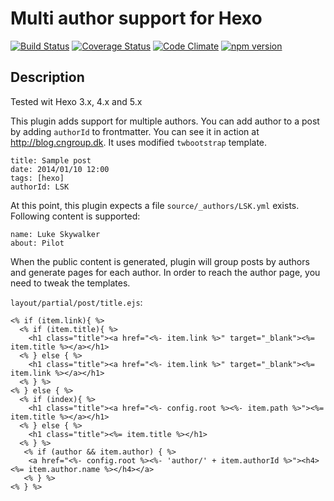 # Multi author support for Hexo #

[![Build Status](https://travis-ci.org/bob983/hexo-multiauthor.svg?branch=master)](https://travis-ci.org/bob983/hexo-multiauthor) 
[![Coverage Status](https://coveralls.io/repos/bob983/hexo-multiauthor/badge.svg)](https://coveralls.io/r/bob983/hexo-multiauthor)
[![Code Climate](https://codeclimate.com/github/bob983/hexo-multiauthor/badges/gpa.svg)](https://codeclimate.com/github/bob983/hexo-multiauthor)
[![npm version](https://badge.fury.io/js/hexo-multiauthor.svg)](http://badge.fury.io/js/hexo-multiauthor)

## Description

Tested wit Hexo 3.x, 4.x and 5.x
 
This plugin adds support for multiple authors. You can add author to a post by adding `authorId` to frontmatter. You can see it in action at http://blog.cngroup.dk. It uses modified `twbootstrap` template.
 

    title: Sample post
    date: 2014/01/10 12:00
    tags: [hexo]
    authorId: LSK
 
At this point, this plugin expects a file `source/_authors/LSK.yml` exists. Following content is supported:
  

	name: Luke Skywalker
	about: Pilot

When the public content is generated, plugin will group posts by authors and generate pages for each author. In order to reach the author page, you need to tweak the templates.

`layout/partial/post/title.ejs`:

	<% if (item.link){ %>
	  <% if (item.title){ %>
	    <h1 class="title"><a href="<%- item.link %>" target="_blank"><%= item.title %></a></h1>
	  <% } else { %>
	    <h1 class="title"><a href="<%- item.link %>" target="_blank"><%= item.link %></a></h1>
	  <% } %>
	<% } else { %>
	  <% if (index){ %>
	    <h1 class="title"><a href="<%- config.root %><%- item.path %>"><%= item.title %></a></h1>
	  <% } else { %>
	    <h1 class="title"><%= item.title %></h1>
	  <% } %>
	   <% if (author && item.author) { %>
	    <a href="<%- config.root %><%- 'author/' + item.authorId %>"><h4><%= item.author.name %></h4></a>
	   <% } %>
	<% } %> 

 




